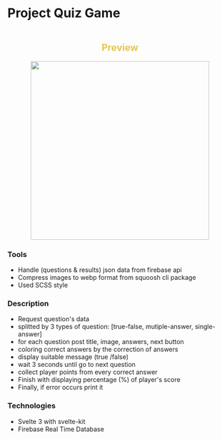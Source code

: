 # Project Quiz Game

<div style="display:flex;justify-content:center;align-items:center;flex-direction:column;">
  <h2 style="color:#e4c652">Preview</h2>
  <img src="./preview/demo.gif" width="400px"/>
</div>

### Tools

- Handle (questions & results) json data from firebase api
- Compress images to webp format from squoosh cli package
- Used SCSS style

### Description

- Request question's data
- splitted by 3 types of question: [true-false, mutiple-answer, single-answer]
- for each question post title, image, answers, next button
- coloring correct answers by the correction of answers
- display suitable message (true /false)
- wait 3 seconds until go to next question
- collect player points from every correct answer
- Finish with displaying percentage (%) of player's score
- Finally, if error occurs print it

### Technologies

- Svelte 3 with svelte-kit
- Firebase Real Time Database
